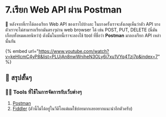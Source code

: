 # 7.เรียก Web API ผ่าน Postman

💬 หลังจากที่เราได้ลองเรียก Web API ของเราไปบ้างละ ในบางครั้งเราจะสังเกตุเห็นว่าตัว API บางตัวเราจะไม่สามารถเรียกมันตรงๆผ่าน web browser ได้ เช่น POST, PUT, DELETE \(นี่มันเกือบทั้งหมดเลยนิหว่า\) ดังนั้นในบทนี้เราจะลองใช้ tool ที่ชื่อว่า **Postman** มาลองเรียก API เหล่านั้นกัน

{% embed url="https://www.youtube.com/watch?v=keHlcmC4yP8&list=PLUjAn8nwWniheN3OLy6i7xu1VYq4Tzj7p&index=7" %}

## 🎯 สรุปสั้นๆ

### 👨‍🚀 Tools ที่ใช้ในการจัดการกับเว็บต่างๆ

1. [Postman](https://www.getpostman.com/)
2. [Fiddler](https://www.telerik.com/fiddler) \(ตัวนี้ไม่ได้อยู่ในวีดีโอแต่ผมใช้บ่อยมากเลยอยากแนะนำอีกตัวครับ\)

